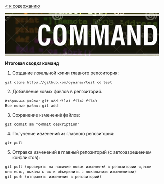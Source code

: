 [< к содержанию](./content.md)

![](./Снимок%20экрана%202024-08-28%20в%2021.23.36.png)

**Итоговая сводка команд**

1. Создание локальной копии главного репозитория:

```
​git clone https://github.com/oyasnev/test ​cd test​ 
```
2. Добавление новых файлов в репозиторий. 
```
Избранные файлы: ​git add file1 file2 file3 
Все новые файлы: ​git add .
```

3. Сохранение изменений файлов:
```
​git commit ­am "commit description"
```

4. Получение изменений из главного репозитория:
```
​git pull
```

5. Отправка изменений в главный репозиторий (с авторазрешением конфликтов):
```
​git pull ​(проверить на наличие новых изменений в репозитории и,если
они есть, выкачать их и объединить с локальными изменениями) 
​git push​ ​(отправить изменения в репозиторий)
```